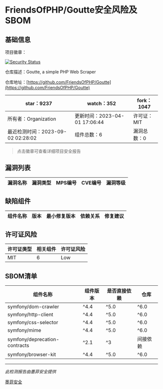 # FriendsOfPHP/Goutte安全风险及SBOM

## 基础信息

项目徽章：

[![Security Status](https://www.murphysec.com/platform3/v31/badge/1697677547722637312.svg)](https://www.murphysec.com/console/report/1697677547676499968/1697677547722637312)

仓库描述：Goutte, a simple PHP Web Scraper

仓库地址：[https://github.com/FriendsOfPHP/Goutte](https://github.com/FriendsOfPHP/Goutte)

| star：9237 | watch：352 | fork：1047 |
| ----------- | -------------- | ------------ |
| 所有者：Organization | 更新时间：2023-04-01 17:06:44 | 许可证：MIT |
| 最近检测时间：2023-09-02 02:28:02 | 组件总数：6 | 漏洞总数：0 |

> 点击徽章可查看详细项目安全报告



## 漏洞列表

| 漏洞名称 | 漏洞类型 | MPS编号 | CVE编号 | 漏洞等级 |
| ------- | ------ | ------- | ------ | ----- |





## 缺陷组件

| 组件名称 | 版本 | 最小修复版本 | 依赖关系 | 修复建议 |
| -------- | ---- | ------------ | -------- | -------- |





## 许可证风险

| 许可证类型 | 相关组件 | 许可证风险 |
| ---------- | -------- | ---------- |
|MIT|6|Low|




## SBOM清单

| 组件名称 | 组件版本 | 是否直接依赖 | 仓库 |
| -------- | -------- | ------------ | ---- |
|symfony/dom-crawler|^4.4|^5.0|^6.0|间接依赖|composer|
|symfony/http-client|^4.4|^5.0|^6.0|间接依赖|composer|
|symfony/css-selector|^4.4|^5.0|^6.0|间接依赖|composer|
|symfony/mime|^4.4|^5.0|^6.0|间接依赖|composer|
|symfony/deprecation-contracts|^2.1|^3|间接依赖|composer|
|symfony/browser-kit|^4.4|^5.0|^6.0|间接依赖|composer|


------

*此检测报告由墨菲安全提供*

[墨菲安全](www.murphysec.com)
